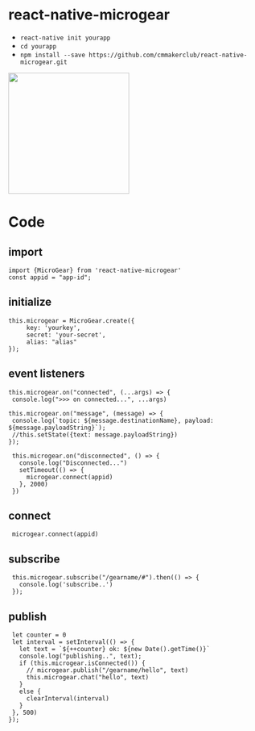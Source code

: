 # react-native-microgear


* `react-native init yourapp`
* `cd yourapp`
* `npm install --save https://github.com/cmmakerclub/react-native-microgear.git`


<img src="https://lh3.googleusercontent.com/2l-jZl9sKx81ZYdiBeBKM284Fe0Vu7q9zHJOX2iNQUODqCD1G86q8GkQwuIeoAjfHGcOOtMa-ychcGlMciR4micS-obvkQOE-0b80dXaXpEuvPZ9dcpPrvo_Zy_5fjkABxPuNCgAcMXNE74l2LKs7ELHbBFpu5bp-7EOkwyCLjuTXnvW3opL1IyB_5DIE1JoHRq7EUnd3zNuzfAkDfPIIS2X6TAQwxCNrr045X4UrTGB3sO0p1tlk1bEshPD0uOod2CNeg9rq_zRwuxmeOlEvUa3e31tzrcHC65dPt6Dlqj6gDUq-txAxHnxnUdUhHU6r_-vjqdjPB7cxo021RvcnYvTH47uru5gUOVoE2eGq3YscjDpswFypuzZXlr19qOaJP9MMKAPQETaJBgN3ojov0LC6VEO4YVqLi99wOnqVX6Z1w959o_p-a1CFfmSohpurV5EiBfbF3jEBIzs_7lmN9QONopKV3NRk9LWzXK3jJGj-V9U5sNziT6dgpA_ELsoCskOzqieSGJPtl3MP2YfqnC3OrrLpLXEFCpCrrYmpziC2qCRsqtjnVogU68L8ML4L68WUs_7cQTGA-Nom8azhmDXWHRfJzNyqGURqWXxqyMOwt_woE4IrHwvni7tDG4l4_TO0I-ajnt21kQ9npdv9zaPMna2O_eorDi0W8eHQms=w375-h689-no" width="240">


# Code

## import

    import {MicroGear} from 'react-native-microgear'
    const appid = "app-id";

## initialize

    this.microgear = MicroGear.create({
         key: 'yourkey',
         secret: 'your-secret',
         alias: "alias"
    });

## event listeners
    
    this.microgear.on("connected", (...args) => {
     console.log(">>> on connected...", ...args)

    this.microgear.on("message", (message) => {
     console.log(`topic: ${message.destinationName}, payload: ${message.payloadString}`);
     //this.setState({text: message.payloadString})
    });
   
     this.microgear.on("disconnected", () => {
       console.log("Disconnected...")
       setTimeout(() => {
         microgear.connect(appid)
       }, 2000)
     })

## connect

     microgear.connect(appid)
     
## subscribe


     this.microgear.subscribe("/gearname/#").then(() => {
       console.log('subscribe..')
     });
     
## publish

     let counter = 0
     let interval = setInterval(() => {
       let text = `${++counter} ok: ${new Date().getTime()}`
       console.log("publishing..", text);
       if (this.microgear.isConnected()) {
         // microgear.publish("/gearname/hello", text)
         this.microgear.chat("hello", text)
       }
       else {
         clearInterval(interval)
       }
     }, 500)
    });
   
